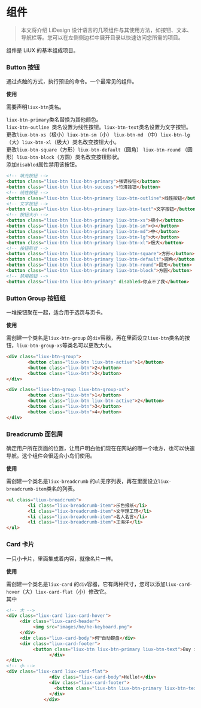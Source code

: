 # 组件

> 本文将介绍 LiDesign 设计语言的几项组件与其使用方法，如按钮、文本、导航栏等。您可以在左侧侧边栏中展开目录以快速访问您所需的项目。

组件是 LiUX 的基本组成项目。

### Button 按钮

通过点触的方式，执行预设的命令。一个最常见的组件。

**使用**

需要声明`liux-btn`类名。

`liux-btn-primary`类名替换为其他颜色。<br>
`liux-btn-outline `类名设置为线性按钮。`liux-btn-text`类名设置为文字按钮。<br>
更改`liux-btn-xs`（极小）`liux-btn-sm`（小） `liux-btn-md` （中）`liux-btn-lg` （大）`liux-btn-xl`（极大）类名改变按钮大小。<br>
更改`liux-btn-square`（方形）`liux-btn-default`（圆角） `liux-btn-round` （圆形）`liux-btn-block`（方圆）类名改变按钮形状。<br>
添加`disabled`属性禁用该按钮。<br>

```html
<!-- 填充按钮 -->
<button class="liux-btn liux-btn-primary">强调按钮</button>
<button class="liux-btn liux-btn-success">竹清按钮</button>
<!-- 线性按钮 -->
<button class="liux-btn liux-btn-primary liux-btn-outline">线性按钮</button>
<!-- 文字按钮 -->
<button class="liux-btn liux-btn-primary liux-btn-text">文字按钮</button>
<!-- 按钮大小 -->
<button class="liux-btn liux-btn-primary liux-btn-xs">极小</button>
<button class="liux-btn liux-btn-primary liux-btn-sm">小</button>
<button class="liux-btn liux-btn-primary liux-btn-md">中</button>
<button class="liux-btn liux-btn-primary liux-btn-lg">大</button>
<button class="liux-btn liux-btn-primary liux-btn-xl">极大</button>
<!-- 按钮形状 -->
<button class="liux-btn liux-btn-primary liux-btn-square">方形</button>
<button class="liux-btn liux-btn-primary liux-btn-default">圆角</button>
<button class="liux-btn liux-btn-primary liux-btn-round">圆形</button>
<button class="liux-btn liux-btn-primary liux-btn-block">方圆</button>
<!-- 禁用按钮 -->
<button class="liux-btn liux-btn-primary" disabled>你点不了我</button>
```

### Button Group 按钮组

一堆按钮聚在一起，适合用于选页与页卡。

**使用**

需创建一个类名是`liux-btn-group` 的`div`容器，再在里面设立`liux-btn`类名的按钮，`liux-btn-group-xs`等类名可以更改大小。
```html
<div class="liux-btn-group">
        <button class="liux-btn liux-btn-active">1</button>
        <button class="liux-btn">2</button>
        <button class="liux-btn">3</button>
</div>

<div class="liux-btn-group liux-btn-group-xs">
        <button class="liux-btn">1</button>
        <button class="liux-btn liux-btn-active">2</button>
        <button class="liux-btn">3</button>
        <button class="liux-btn">4</button>
</div>
```

### Breadcrumb 面包屑

确定用户所在页面的位置，让用户明白他们现在在网站的哪一个地方，也可以快速导航。这个组件会很适合小鸟们使用。

**使用**

需创建一个类名是`liux-breadcrumb` 的`ul`无序列表，再在里面设立`liux-breadcrumb-item`类名的列表。

```html
<ul class="liux-breadcrumb">
        <li class="liux-breadcrumb-item">乐色报纸</li>
        <li class="liux-breadcrumb-item">文学理工馆</li>
        <li class="liux-breadcrumb-item">名人名言</li>
        <li class="liux-breadcrumb-item">王海洋</li>
</ul>
```

### Card 卡片

一只小卡片，里面集成着内容，就像名片一样。

**使用**

需创建一个类名是`liux-card` 的`div`容器，它有两种尺寸，您可以添加`liux-card-hover`（大）`liux-card-flat`（小）修改它。<br>
其中

```html
<!-- 大 -->
<div class="liux-card liux-card-hover">
     <div class="liux-card-header">
          <img src="images/he/he-keyboard.png">
     </div>
     <div class="liux-card-body">何™自动键盘</div>
     <div class="liux-card-footer">
          <button class="liux-btn liux-btn-primary liux-btn-text">Buy it in CyberLitang.com</button>
                </div>
</div>
<!-- 小 -->
<div class="liux-card liux-card-flat">
                <div class="liux-card-body">Hello!</div>
                <div class="liux-card-footer">
                  <button class="liux-btn liux-btn-primary liux-btn-text"></button>
                </div>
              </div>
```

